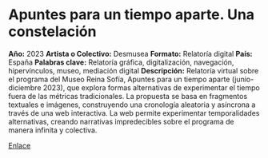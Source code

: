 # Apuntes para un tiempo aparte. Una constelación
**Año:** 2023 
**Artista o Colectivo:** Desmusea
**Formato:** Relatoría digital 
**País:** España 
**Palabras clave:** Relatoría gráfica, digitalización, navegación, hipervínculos, museo, mediación digital
**Descripción:** 
Relatoría virtual sobre el programa del Museo Reina Sofía, Apuntes para un tiempo aparte (junio-diciembre 2023), que explora formas alternativas de experimentar el tiempo fuera de las métricas tradicionales. La propuesta se basa en fragmentos textuales e imágenes, construyendo una cronología aleatoria y asíncrona a través de una web interactiva. La web permite experimentar temporalidades alternativas, creando narrativas impredecibles sobre el programa de manera infinita y colectiva.

[Enlace](https://www.desmusea.com/apuntes-tiempo-aparte)
